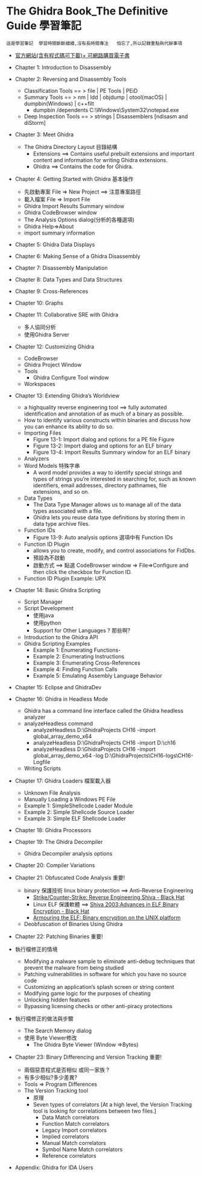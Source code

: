 # The Ghidra Book_The Definitive Guide 學習筆記
```
這是學習筆記  學習時間斷斷續續,沒有長時間專注   怕忘了,所以記錄重點與代辦事項
```
- [官方網站(含有程式碼可下載)+ 可網路購買電子書](https://ghidrabook.com/l)

- Chapter 1: Introduction to Disassembly

- Chapter 2: Reversing and Disassembly Tools
  - Classification Tools == > file |  PE Tools | PEiD 
  - Summary Tools == >   nm | ldd | objdump | otool(macOS) | dumpbin(Windows) | c++filt
    - dumpbin /dependents C:\Windows\System32\notepad.exe 
  - Deep Inspection Tools == > strings | Disassemblers [ndisasm and diStorm]

- Chapter 3: Meet Ghidra
  - The Ghidra Directory Layout 目錄結構
    - Extensions ==>  Contains useful prebuilt extensions and important content and information for writing Ghidra extensions. 
    - Ghidra  ==>   Contains the code for Ghidra.  

- Chapter 4: Getting Started with Ghidra  基本操作
  - 先啟動專案  File => New Project  ==> 注意專案路徑
  - 載入檔案 File => Import File
  - Ghidra Import Results Summary window
  - Ghidra CodeBrowser window
  - The Analysis Options dialog(分析的各種選項)
  - Ghidra Help=>About
  - import summary information


- Chapter 5: Ghidra Data Displays


- Chapter 6: Making Sense of a Ghidra Disassembly
- Chapter 7: Disassembly Manipulation
- Chapter 8: Data Types and Data Structures
- Chapter 9: Cross-References
- Chapter 10: Graphs
- Chapter 11: Collaborative SRE with Ghidra
  - 多人協同分析 
  - 使用Ghidra Server 

- Chapter 12: Customizing Ghidra
  - CodeBrowser
  - Ghidra Project Window
  - Tools
    - Ghidra Configure Tool window 
  - Workspaces

- Chapter 13: Extending Ghidra’s Worldview
  - a highquality reverse engineering tool ==> fully automated identification and annotation of as much of a binary as possible. 
  - How to identify various constructs within binaries and discuss how you can enhance its ability to do so.
  - Importing Files
    - Figure 13-1: Import dialog and options for a PE file Figure 
    - Figure 13-2: Import dialog and options for an ELF binary
    - Figure 13-4: Import Results Summary window for an ELF binary
  - Analyzers
  - Word Models 特殊字串
    - A word model provides a way to identify special strings and types of strings you’re interested in searching for, such as known identifiers, email addresses, directory pathnames, file extensions, and so on. 
  - Data Types
    - The Data Type Manager allows us to manage all of the data types associated with a file. 
    - Ghidra lets you reuse data type definitions by storing them in data type archive files. 
  - Function IDs
    - Figure 13-9: Auto analysis options 選項中有 Function IDs
  - Function ID Plugin
    - allows you to create, modify, and control associations for FidDbs. 
    - 預設為不啟動 
    - 啟動方式 ==> 點選  CodeBrowser window => File=>Configure and then click the checkbox for Function ID. 
  - Function ID Plugin Example: UPX


- Chapter 14: Basic Ghidra Scripting
  - Script Manager
  - Script Development
    - 使用java
    - 使用python
    - Support for Other Languages ? 那些啊?
  - Introduction to the Ghidra API
  - Ghidra Scripting Examples
    - Example 1: Enumerating Functions- 
    - Example 2: Enumerating Instructions
    - Example 3: Enumerating Cross-References
    - Example 4: Finding Function Calls
    - Example 5: Emulating Assembly Language Behavior

- Chapter 15: Eclipse and GhidraDev

- Chapter 16: Ghidra in Headless Mode
  - Ghidra has a command line interface called the Ghidra headless analyzer
  - analyzeHeadless command
    - analyzeHeadless D:\GhidraProjects CH16 -import global_array_demo_x64
    - analyzeHeadless D:\GhidraProjects CH16 -import D:\ch16
    - analyzeHeadless D:\GhidraProjects CH16 -import global_array_demo_x64 -log D:\GhidraProjects\CH16-logs\CH16-Logfile
  - Writing Scripts


- Chapter 17: Ghidra Loaders 檔案載入器
  - Unknown File Analysis
  - Manually Loading a Windows PE File
  - Example 1: SimpleShellcode Loader Module
  - Example 2: Simple Shellcode Source Loader
  - Example 3: Simple ELF Shellcode Loader


- Chapter 18: Ghidra Processors
- Chapter 19: The Ghidra Decompiler
  - Ghidra Decompiler analysis options 
- Chapter 20: Compiler Variations

- Chapter 21: Obfuscated Code Analysis 重要!
  - binary 保護技術 linux binary protection   ==>  Anti–Reverse Engineering
    - [Strike/Counter-Strike: Reverse Engineering Shiva - Black Hat](https://www.blackhat.com/presentations/bh-federal-03/bh-federal-03-eagle/bh-fed-03-eagle.pdf)
    - Linux ELF 保護軟體 ==> [Shiva 2003:Advances in ELF Binary Encryption - Black Hat](https://www.blackhat.com/presentations/bh-usa-03/bh-us-03-mehta/bh-us-03-mehta.pdf)
    - [Armouring the ELF: Binary encryption on the UNIX platform](https://grugq.github.io/docs/phrack-58-05.txt)
  - Deobfuscation of Binaries Using Ghidra

- Chapter 22: Patching Binaries 重要!

- 執行檔修正的情境
  - Modifying a malware sample to eliminate anti-debug techniques that prevent the malware from being studied
  - Patching vulnerabilities in software for which you have no source code
  - Customizing an application’s splash screen or string content
  - Modifying game logic for the purposes of cheating
  - Unlocking hidden features
  - Bypassing licensing checks or other anti-piracy protections
- 執行檔修正的做法與步驟
  - The Search Memory dialog
  - 使用 Byte Viewer修改
    - The Ghidra Byte Viewer (Window =>Bytes)

- Chapter 23: Binary Differencing and Version Tracking 重要!
  - 兩個惡意程式是否相似 或同一家族 ?
  - 有多少相似?多少差異?
  - Tools => Program Differences
  - The Version Tracking tool
    - 原理 
    - Seven types of correlators [At a high level, the Version Tracking tool is looking for correlations between two files.]
      - Data Match correlators
      - Function Match correlators
      - Legacy Import correlators
      - Implied correlators
      - Manual Match correlators
      - Symbol Name Match correlators
      - Reference correlators 

- Appendix: Ghidra for IDA Users
